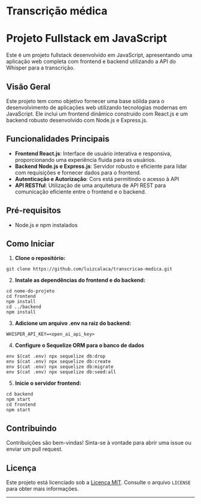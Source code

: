 # Transcrição médica

# Projeto Fullstack em JavaScript

Este é um projeto fullstack desenvolvido em JavaScript, apresentando uma aplicação web completa com frontend e backend utilizando a API do Whisper para a transcrição.

## Visão Geral

Este projeto tem como objetivo fornecer uma base sólida para o desenvolvimento de aplicações web utilizando tecnologias modernas em JavaScript. Ele inclui um frontend dinâmico construído com React.js e um backend robusto desenvolvido com Node.js e Express.js.

## Funcionalidades Principais

- **Frontend React.js**: Interface de usuário interativa e responsiva, proporcionando uma experiência fluida para os usuários.
- **Backend Node.js e Express.js**: Servidor robusto e eficiente para lidar com requisições e fornecer dados para o frontend.
- **Autenticação e Autorização**: Cors está permitindo o acesso à API
- **API RESTful**: Utilização de uma arquitetura de API REST para comunicação eficiente entre o frontend e o backend.

## Pré-requisitos

- Node.js e npm instalados

## Como Iniciar

1. **Clone o repositório:**

```
git clone https://github.com/luizcalaca/transcricao-medica.git
```

2. **Instale as dependências do frontend e do backend:**

```
cd nome-do-projeto
cd frontend
npm install
cd ../backend
npm install
```

3. **Adicione um arquivo .env na raiz do backend:**

```
WHISPER_API_KEY=<open_ai_api_key>
```

4. **Configure o Sequelize ORM para o banco de dados**

```
env $(cat .env) npx sequelize db:drop
env $(cat .env) npx sequelize db:create
env $(cat .env) npx sequelize db:migrate
env $(cat .env) npx sequelize db:seed:all
```

5. **Inicie o servidor frontend:**

```
cd backend
npm start
cd frontend
npm start
```

## Contribuindo

Contribuições são bem-vindas! Sinta-se à vontade para abrir uma issue ou enviar um pull request.

## Licença

Este projeto está licenciado sob a [Licença MIT](https://opensource.org/licenses/MIT). Consulte o arquivo `LICENSE` para obter mais informações.

---
